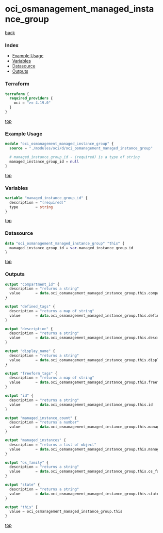 # oci_osmanagement_managed_instance_group

[back](../oci.md)

### Index

- [Example Usage](#example-usage)
- [Variables](#variables)
- [Datasource](#datasource)
- [Outputs](#outputs)

### Terraform

```terraform
terraform {
  required_providers {
    oci = ">= 4.19.0"
  }
}
```

[top](#index)

### Example Usage

```terraform
module "oci_osmanagement_managed_instance_group" {
  source = "./modules/oci/d/oci_osmanagement_managed_instance_group"

  # managed_instance_group_id - (required) is a type of string
  managed_instance_group_id = null
}
```

[top](#index)

### Variables

```terraform
variable "managed_instance_group_id" {
  description = "(required)"
  type        = string
}
```

[top](#index)

### Datasource

```terraform
data "oci_osmanagement_managed_instance_group" "this" {
  managed_instance_group_id = var.managed_instance_group_id
}
```

[top](#index)

### Outputs

```terraform
output "compartment_id" {
  description = "returns a string"
  value       = data.oci_osmanagement_managed_instance_group.this.compartment_id
}

output "defined_tags" {
  description = "returns a map of string"
  value       = data.oci_osmanagement_managed_instance_group.this.defined_tags
}

output "description" {
  description = "returns a string"
  value       = data.oci_osmanagement_managed_instance_group.this.description
}

output "display_name" {
  description = "returns a string"
  value       = data.oci_osmanagement_managed_instance_group.this.display_name
}

output "freeform_tags" {
  description = "returns a map of string"
  value       = data.oci_osmanagement_managed_instance_group.this.freeform_tags
}

output "id" {
  description = "returns a string"
  value       = data.oci_osmanagement_managed_instance_group.this.id
}

output "managed_instance_count" {
  description = "returns a number"
  value       = data.oci_osmanagement_managed_instance_group.this.managed_instance_count
}

output "managed_instances" {
  description = "returns a list of object"
  value       = data.oci_osmanagement_managed_instance_group.this.managed_instances
}

output "os_family" {
  description = "returns a string"
  value       = data.oci_osmanagement_managed_instance_group.this.os_family
}

output "state" {
  description = "returns a string"
  value       = data.oci_osmanagement_managed_instance_group.this.state
}

output "this" {
  value = oci_osmanagement_managed_instance_group.this
}
```

[top](#index)